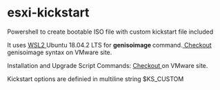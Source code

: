 # esxi-kickstart
Powershell to create bootable ISO file with custom kickstart file included

It uses <a href="https://docs.microsoft.com/en-us/windows/wsl/install-win10"> WSL2 </a> Ubuntu 18.04.2 LTS for <b> genisoimage </b> command.<a href="https://docs.vmware.com/en/VMware-vSphere/6.7/com.vmware.esxi.install.doc/GUID-C03EADEA-A192-4AB4-9B71-9256A9CB1F9C.html?hWord=N4IghgNiBcIOYFMB2BLAzgexQWzIkAvkA"> Checkout </a> genisoimage syntax on VMware site. 

Installation and Upgrade Script Commands: <a href="https://docs.vmware.com/en/VMware-vSphere/6.7/com.vmware.esxi.upgrade.doc/GUID-61A14EBB-5CF3-43EE-87EF-DB8EC6D83698.html"> Checkout </a> on VMware site.

Kickstart options are definied in multiline string $KS_CUSTOM





